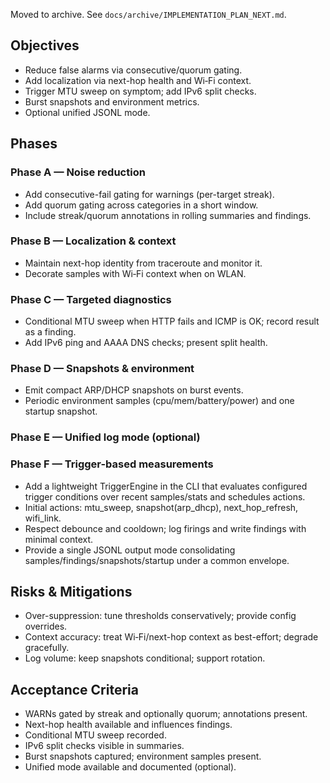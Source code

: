 Moved to archive. See `docs/archive/IMPLEMENTATION_PLAN_NEXT.md`.

## Objectives
- Reduce false alarms via consecutive/quorum gating.
- Add localization via next-hop health and Wi‑Fi context.
- Trigger MTU sweep on symptom; add IPv6 split checks.
- Burst snapshots and environment metrics.
- Optional unified JSONL mode.

## Phases

### Phase A — Noise reduction
- Add consecutive-fail gating for warnings (per-target streak).
- Add quorum gating across categories in a short window.
- Include streak/quorum annotations in rolling summaries and findings.

### Phase B — Localization & context
- Maintain next-hop identity from traceroute and monitor it.
- Decorate samples with Wi‑Fi context when on WLAN.

### Phase C — Targeted diagnostics
- Conditional MTU sweep when HTTP fails and ICMP is OK; record result as a finding.
- Add IPv6 ping and AAAA DNS checks; present split health.

### Phase D — Snapshots & environment
- Emit compact ARP/DHCP snapshots on burst events.
- Periodic environment samples (cpu/mem/battery/power) and one startup snapshot.

### Phase E — Unified log mode (optional)
### Phase F — Trigger-based measurements
- Add a lightweight TriggerEngine in the CLI that evaluates configured trigger conditions over recent samples/stats and schedules actions.
- Initial actions: mtu_sweep, snapshot(arp_dhcp), next_hop_refresh, wifi_link.
- Respect debounce and cooldown; log firings and write findings with minimal context.
- Provide a single JSONL output mode consolidating samples/findings/snapshots/startup under a common envelope.

## Risks & Mitigations
- Over-suppression: tune thresholds conservatively; provide config overrides.
- Context accuracy: treat Wi‑Fi/next-hop context as best-effort; degrade gracefully.
- Log volume: keep snapshots conditional; support rotation.

## Acceptance Criteria
- WARNs gated by streak and optionally quorum; annotations present.
- Next-hop health available and influences findings.
- Conditional MTU sweep recorded.
- IPv6 split checks visible in summaries.
- Burst snapshots captured; environment samples present.
- Unified mode available and documented (optional).
